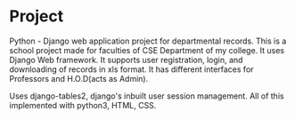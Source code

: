 # Project
Python - Django web application project for departmental records.
This is a school project made for faculties of CSE Department of my college. It uses Django Web framework. 
It supports user registration, login, and downloading of records in xls format. 
It has different interfaces for Professors and H.O.D(acts as Admin).

Uses django-tables2, django's inbuilt user session management. All of this implemented with python3, HTML, CSS.
